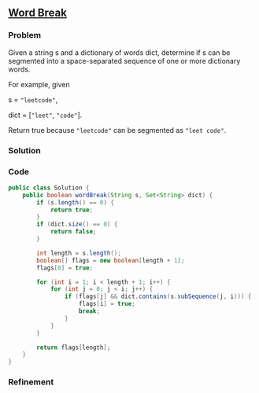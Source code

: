 ## [Word Break](https://leetcode.com/problems/word-break/)

### Problem

Given a string s and a dictionary of words dict, determine if s can be segmented into a space-separated sequence of one or more dictionary words.

For example, given

s = `"leetcode"`,

dict = [`"leet"`, `"code"`].

Return true because `"leetcode"` can be segmented as `"leet code"`.

### Solution


### Code

``` Java
public class Solution {
	public boolean wordBreak(String s, Set<String> dict) {
		if (s.length() == 0) {
			return true;
		}
		if (dict.size() == 0) {
			return false;
		}

		int length = s.length();
		boolean[] flags = new boolean[length + 1];
		flags[0] = true;

		for (int i = 1; i < length + 1; i++) {
			for (int j = 0; j < i; j++) {
				if (flags[j] && dict.contains(s.subSequence(j, i))) {
					flags[i] = true;
					break;
				}
			}
		}

		return flags[length];
	}
}
```

### Refinement
